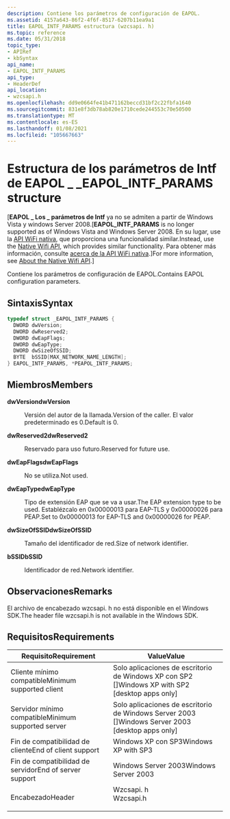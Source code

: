 ```yaml
---
description: Contiene los parámetros de configuración de EAPOL.
ms.assetid: 4157a643-86f2-4f6f-8517-6207b11ea9a1
title: EAPOL_INTF_PARAMS estructura (wzcsapi. h)
ms.topic: reference
ms.date: 05/31/2018
topic_type:
- APIRef
- kbSyntax
api_name:
- EAPOL_INTF_PARAMS
api_type:
- HeaderDef
api_location:
- wzcsapi.h
ms.openlocfilehash: dd9e0664fe41b471162beccd31bf2c22fbfa1640
ms.sourcegitcommit: 831e8f3db78ab820e1710cede244553c70e50500
ms.translationtype: MT
ms.contentlocale: es-ES
ms.lasthandoff: 01/08/2021
ms.locfileid: "105667663"
---
```

# <a name="eapol_intf_params-structure"></a><span data-ttu-id="8890f-103">Estructura de los parámetros de Intf de EAPOL \_ \_</span><span class="sxs-lookup"><span data-stu-id="8890f-103">EAPOL\_INTF\_PARAMS structure</span></span>

<span data-ttu-id="8890f-104">\[**EAPOL \_ Los \_ parámetros de Intf** ya no se admiten a partir de Windows Vista y windows Server 2008.</span><span class="sxs-lookup"><span data-stu-id="8890f-104">\[**EAPOL\_INTF\_PARAMS** is no longer supported as of Windows Vista and Windows Server 2008.</span></span> <span data-ttu-id="8890f-105">En su lugar, use la [API WiFi nativa](native-wifi-reference.md), que proporciona una funcionalidad similar.</span><span class="sxs-lookup"><span data-stu-id="8890f-105">Instead, use the [Native Wifi API](native-wifi-reference.md), which provides similar functionality.</span></span> <span data-ttu-id="8890f-106">Para obtener más información, consulte [acerca de la API WiFi nativa](about-the-native-wifi-api.md).\]</span><span class="sxs-lookup"><span data-stu-id="8890f-106">For more information, see [About the Native Wifi API](about-the-native-wifi-api.md).\]</span></span>

<span data-ttu-id="8890f-107">Contiene los parámetros de configuración de EAPOL.</span><span class="sxs-lookup"><span data-stu-id="8890f-107">Contains EAPOL configuration parameters.</span></span>

## <a name="syntax"></a><span data-ttu-id="8890f-108">Sintaxis</span><span class="sxs-lookup"><span data-stu-id="8890f-108">Syntax</span></span>


```C++
typedef struct _EAPOL_INTF_PARAMS {
  DWORD dwVersion;
  DWORD dwReserved2;
  DWORD dwEapFlags;
  DWORD dwEapType;
  DWORD dwSizeOfSSID;
  BYTE  bSSID[MAX_NETWORK_NAME_LENGTH];
} EAPOL_INTF_PARAMS, *PEAPOL_INTF_PARAMS;
```



## <a name="members"></a><span data-ttu-id="8890f-109">Miembros</span><span class="sxs-lookup"><span data-stu-id="8890f-109">Members</span></span>

<dl> <dt>

<span data-ttu-id="8890f-110">**dwVersion**</span><span class="sxs-lookup"><span data-stu-id="8890f-110">**dwVersion**</span></span>
</dt> <dd>

<span data-ttu-id="8890f-111">Versión del autor de la llamada.</span><span class="sxs-lookup"><span data-stu-id="8890f-111">Version of the caller.</span></span> <span data-ttu-id="8890f-112">El valor predeterminado es 0.</span><span class="sxs-lookup"><span data-stu-id="8890f-112">Default is 0.</span></span>

</dd> <dt>

<span data-ttu-id="8890f-113">**dwReserved2**</span><span class="sxs-lookup"><span data-stu-id="8890f-113">**dwReserved2**</span></span>
</dt> <dd>

<span data-ttu-id="8890f-114">Reservado para uso futuro.</span><span class="sxs-lookup"><span data-stu-id="8890f-114">Reserved for future use.</span></span>

</dd> <dt>

<span data-ttu-id="8890f-115">**dwEapFlags**</span><span class="sxs-lookup"><span data-stu-id="8890f-115">**dwEapFlags**</span></span>
</dt> <dd>

<span data-ttu-id="8890f-116">No se utiliza.</span><span class="sxs-lookup"><span data-stu-id="8890f-116">Not used.</span></span>

</dd> <dt>

<span data-ttu-id="8890f-117">**dwEapType**</span><span class="sxs-lookup"><span data-stu-id="8890f-117">**dwEapType**</span></span>
</dt> <dd>

<span data-ttu-id="8890f-118">Tipo de extensión EAP que se va a usar.</span><span class="sxs-lookup"><span data-stu-id="8890f-118">The EAP extension type to be used.</span></span> <span data-ttu-id="8890f-119">Establézcalo en 0x00000013 para EAP-TLS y 0x00000026 para PEAP.</span><span class="sxs-lookup"><span data-stu-id="8890f-119">Set to 0x00000013 for EAP-TLS and 0x00000026 for PEAP.</span></span>

</dd> <dt>

<span data-ttu-id="8890f-120">**dwSizeOfSSID**</span><span class="sxs-lookup"><span data-stu-id="8890f-120">**dwSizeOfSSID**</span></span>
</dt> <dd>

<span data-ttu-id="8890f-121">Tamaño del identificador de red.</span><span class="sxs-lookup"><span data-stu-id="8890f-121">Size of network identifier.</span></span>

</dd> <dt>

<span data-ttu-id="8890f-122">**bSSID**</span><span class="sxs-lookup"><span data-stu-id="8890f-122">**bSSID**</span></span>
</dt> <dd>

<span data-ttu-id="8890f-123">Identificador de red.</span><span class="sxs-lookup"><span data-stu-id="8890f-123">Network identifier.</span></span>

</dd> </dl>

## <a name="remarks"></a><span data-ttu-id="8890f-124">Observaciones</span><span class="sxs-lookup"><span data-stu-id="8890f-124">Remarks</span></span>

<span data-ttu-id="8890f-125">El archivo de encabezado wzcsapi. h no está disponible en el Windows SDK.</span><span class="sxs-lookup"><span data-stu-id="8890f-125">The header file wzcsapi.h is not available in the Windows SDK.</span></span>

## <a name="requirements"></a><span data-ttu-id="8890f-126">Requisitos</span><span class="sxs-lookup"><span data-stu-id="8890f-126">Requirements</span></span>



| <span data-ttu-id="8890f-127">Requisito</span><span class="sxs-lookup"><span data-stu-id="8890f-127">Requirement</span></span> | <span data-ttu-id="8890f-128">Value</span><span class="sxs-lookup"><span data-stu-id="8890f-128">Value</span></span> |
|-------------------------------------|--------------------------------------------------------------------------------------|
| <span data-ttu-id="8890f-129">Cliente mínimo compatible</span><span class="sxs-lookup"><span data-stu-id="8890f-129">Minimum supported client</span></span><br/> | <span data-ttu-id="8890f-130">Solo aplicaciones de escritorio de Windows XP con SP2 \[\]</span><span class="sxs-lookup"><span data-stu-id="8890f-130">Windows XP with SP2 \[desktop apps only\]</span></span><br/>                                 |
| <span data-ttu-id="8890f-131">Servidor mínimo compatible</span><span class="sxs-lookup"><span data-stu-id="8890f-131">Minimum supported server</span></span><br/> | <span data-ttu-id="8890f-132">Solo aplicaciones de escritorio de Windows Server 2003 \[\]</span><span class="sxs-lookup"><span data-stu-id="8890f-132">Windows Server 2003 \[desktop apps only\]</span></span><br/>                                 |
| <span data-ttu-id="8890f-133">Fin de compatibilidad de cliente</span><span class="sxs-lookup"><span data-stu-id="8890f-133">End of client support</span></span><br/>    | <span data-ttu-id="8890f-134">Windows XP con SP3</span><span class="sxs-lookup"><span data-stu-id="8890f-134">Windows XP with SP3</span></span><br/>                                                       |
| <span data-ttu-id="8890f-135">Fin de compatibilidad de servidor</span><span class="sxs-lookup"><span data-stu-id="8890f-135">End of server support</span></span><br/>    | <span data-ttu-id="8890f-136">Windows Server 2003</span><span class="sxs-lookup"><span data-stu-id="8890f-136">Windows Server 2003</span></span><br/>                                                       |
| <span data-ttu-id="8890f-137">Encabezado</span><span class="sxs-lookup"><span data-stu-id="8890f-137">Header</span></span><br/>                   | <dl> <span data-ttu-id="8890f-138"><dt>Wzcsapi. h</dt></span><span class="sxs-lookup"><span data-stu-id="8890f-138"><dt>Wzcsapi.h</dt></span></span> </dl> |



 

 




